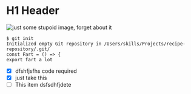 # H1 Header

![just some stupoid image, forget about it](https://i0.wp.com/rowanrookanddecard.com/wp-content/uploads/2019/06/JUNK-MAGE-e1560695654296.jpg?fit=2048%2C1979&ssl=1)

```
$ git init
Initialized empty Git repository in /Users/skills/Projects/recipe-repository/.git/
const Fart = () => {
export fart a lot
```

- [x] dfshfjsfhs code required
- [x] just take this
- [ ] This item dsfsdhfjdete
